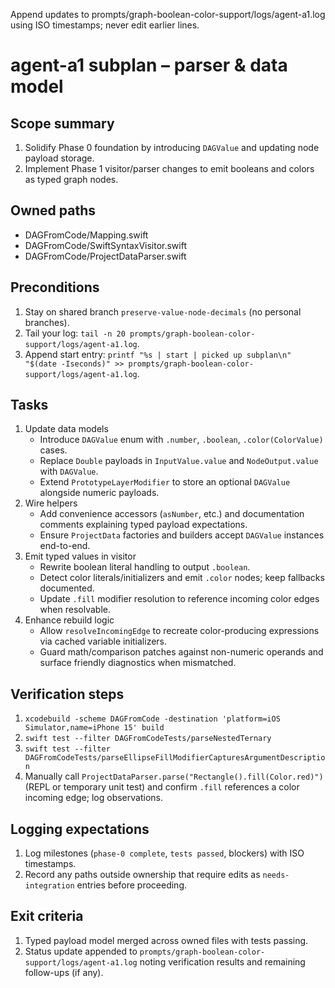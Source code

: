 Append updates to prompts/graph-boolean-color-support/logs/agent-a1.log using ISO timestamps; never edit earlier lines.

# agent-a1 subplan – parser & data model

## Scope summary
1. Solidify Phase 0 foundation by introducing `DAGValue` and updating node payload storage.
2. Implement Phase 1 visitor/parser changes to emit booleans and colors as typed graph nodes.

## Owned paths
- DAGFromCode/Mapping.swift
- DAGFromCode/SwiftSyntaxVisitor.swift
- DAGFromCode/ProjectDataParser.swift

## Preconditions
1. Stay on shared branch `preserve-value-node-decimals` (no personal branches).
2. Tail your log: `tail -n 20 prompts/graph-boolean-color-support/logs/agent-a1.log`.
3. Append start entry: `printf "%s | start | picked up subplan\n" "$(date -Iseconds)" >> prompts/graph-boolean-color-support/logs/agent-a1.log`.

## Tasks
1. Update data models
   - Introduce `DAGValue` enum with `.number`, `.boolean`, `.color(ColorValue)` cases.
   - Replace `Double` payloads in `InputValue.value` and `NodeOutput.value` with `DAGValue`.
   - Extend `PrototypeLayerModifier` to store an optional `DAGValue` alongside numeric payloads.
2. Wire helpers
   - Add convenience accessors (`asNumber`, etc.) and documentation comments explaining typed payload expectations.
   - Ensure `ProjectData` factories and builders accept `DAGValue` instances end-to-end.
3. Emit typed values in visitor
   - Rewrite boolean literal handling to output `.boolean`.
   - Detect color literals/initializers and emit `.color` nodes; keep fallbacks documented.
   - Update `.fill` modifier resolution to reference incoming color edges when resolvable.
4. Enhance rebuild logic
   - Allow `resolveIncomingEdge` to recreate color-producing expressions via cached variable initializers.
   - Guard math/comparison patches against non-numeric operands and surface friendly diagnostics when mismatched.

## Verification steps
1. `xcodebuild -scheme DAGFromCode -destination 'platform=iOS Simulator,name=iPhone 15' build`
2. `swift test --filter DAGFromCodeTests/parseNestedTernary`
3. `swift test --filter DAGFromCodeTests/parseEllipseFillModifierCapturesArgumentDescription`
4. Manually call `ProjectDataParser.parse("Rectangle().fill(Color.red)")` (REPL or temporary unit test) and confirm `.fill` references a color incoming edge; log observations.

## Logging expectations
1. Log milestones (`phase-0 complete`, `tests passed`, blockers) with ISO timestamps.
2. Record any paths outside ownership that require edits as `needs-integration` entries before proceeding.

## Exit criteria
1. Typed payload model merged across owned files with tests passing.
2. Status update appended to `prompts/graph-boolean-color-support/logs/agent-a1.log` noting verification results and remaining follow-ups (if any).
